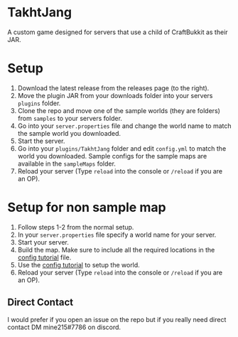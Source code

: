 # TakhtJang
A custom game designed for servers that use a child of CraftBukkit as their JAR.

# Setup
1. Download the latest release from the releases page (to the right).
2. Move the plugin JAR from your downloads folder into your servers `plugins` folder.
3. Clone the repo and move one of the sample worlds (they are folders) from `samples` to your servers folder.
4. Go into your `server.properties` file and change the world name to match the sample world you downloaded.
5. Start the server.
6. Go into your `plugins/TakhtJang` folder and edit `config.yml` to match the world you downloaded. Sample configs for the sample maps are available in the `sampleMaps` folder.
7. Reload your server (Type `reload` into the console or `/reload` if you are an OP).

# Setup for non sample map
1. Follow steps 1-2 from the normal setup.
2. In your `server.properties` file specify a world name for your server.
3. Start your server.
4. Build the map. Make sure to include all the required locations in the [config tutorial](samples/config_tutorial.md) file.
5. Use the [config tutorial](samples/config_tutorial.md) to setup the world.
6. Reload your server (Type `reload` into the console or `/reload` if you are an OP).

## Direct Contact
I would prefer if you open an issue on the repo but if you really need direct contact
DM mine215#7786 on discord.
